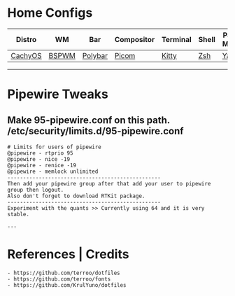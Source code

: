 # Home Configs

|Distro|WM|Bar|Compositor|Terminal|Shell|Package Manager|
|------|------|------|------|------|------|------|
|[CachyOS](https://cachyos.org/)|[BSPWM](https://github.com/baskerville/bspwm)|[Polybar](https://github.com/polybar/polybar)|[Picom](https://github.com/Arian8j2/picom)|[Kitty](https://github.com/kovidgoyal/kitty)|[Zsh](https://github.com/zsh-users/zsh)|[Yay](https://github.com/Jguer/yay)|

---



# Pipewire Tweaks

Make 95-pipewire.conf on this path.
/etc/security/limits.d/95-pipewire.conf
-------------------------------------------------
```
# Limits for users of pipewire
@pipewire - rtprio 95
@pipewire - nice -19
@pipewire - renice -19
@pipewire - memlock unlimited
-------------------------------------------------
Then add your pipewire group after that add your user to pipewire group then logout.
Also don't forget to download RTKit package.
-------------------------------------------------
Experiment with the quants >> Currently using 64 and it is very stable.

---
```
# References | Credits
```
- https://github.com/terroo/dotfiles
- https://github.com/terroo/fonts
- https://github.com/KrulYuno/dotfiles

